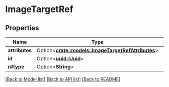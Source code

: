 # ImageTargetRef

## Properties

Name | Type | Description | Notes
------------ | ------------- | ------------- | -------------
**attributes** | Option<[**crate::models::ImageTargetRefAttributes**](ImageTargetRefAttributes.md)> |  | [optional]
**id** | Option<[**uuid::Uuid**](uuid::Uuid.md)> |  | [optional]
**r#type** | Option<**String**> |  | [optional]

[[Back to Model list]](../README.md#documentation-for-models) [[Back to API list]](../README.md#documentation-for-api-endpoints) [[Back to README]](../README.md)


